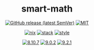 <div align="center">

# smart-math

[![GitHub release (latest SemVer)](https://img.shields.io/github/v/release/tbidne/smart-math?include_prereleases&sort=semver)](https://github.com/tbidne/smart-math/releases/)
[![MIT](https://img.shields.io/github/license/tbidne/smart-math?color=blue)](https://opensource.org/licenses/MIT)

[![nix](https://img.shields.io/github/workflow/status/tbidne/smart-math/nix/main?label=nix&logo=nixos&logoColor=85c5e7&labelColor=2f353c)](https://github.com/tbidne/smart-math/actions/workflows/nix_ci.yaml)
[![stack](https://img.shields.io/github/workflow/status/tbidne/smart-math/stack/main?label=stack%20nightly-2022-03-23&logoColor=white&labelColor=2f353c)](https://github.com/tbidne/smart-math/actions/workflows/stack_ci.yaml)
[![style](https://img.shields.io/github/workflow/status/tbidne/smart-math/style/main?label=style&logoColor=white&labelColor=2f353c)](https://github.com/tbidne/smart-math/actions/workflows/style_ci.yaml)

[![8.10.7](https://img.shields.io/github/workflow/status/tbidne/smart-math/8.10.7/main?label=8.10.7&logo=haskell&logoColor=904d8c&labelColor=2f353c)](https://github.com/tbidne/smart-math/actions/workflows/ghc_8-10-7.yaml)
[![9.0.2](https://img.shields.io/github/workflow/status/tbidne/smart-math/9.0.2/main?label=9.0.2&logo=haskell&logoColor=904d8c&labelColor=2f353c)](https://github.com/tbidne/smart-math/actions/workflows/ghc_9-0-2.yaml)
[![9.2.1](https://img.shields.io/github/workflow/status/tbidne/smart-math/9.2.1/main?label=9.2.1&logo=haskell&logoColor=904d8c&labelColor=2f353c)](https://github.com/tbidne/smart-math/actions/workflows/ghc_9-2-1.yaml)

</div>